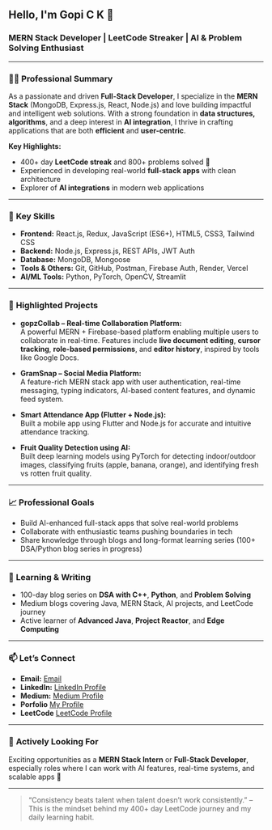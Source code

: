 ## Hello, I'm **Gopi C K** 👋  

### MERN Stack Developer | LeetCode Streaker | AI & Problem Solving Enthusiast  

---

### 👨‍💻 **Professional Summary**  
As a passionate and driven **Full-Stack Developer**, I specialize in the **MERN Stack** (MongoDB, Express.js, React, Node.js) and love building impactful and intelligent web solutions. With a strong foundation in **data structures, algorithms**, and a deep interest in **AI integration**, I thrive in crafting applications that are both **efficient** and **user-centric**.

**Key Highlights:**  
- 400+ day **LeetCode streak** and 800+ problems solved 💪  
- Experienced in developing real-world **full-stack apps** with clean architecture  
- Explorer of **AI integrations** in modern web applications  

---

### 🌟 **Key Skills**  
- **Frontend:** React.js, Redux, JavaScript (ES6+), HTML5, CSS3, Tailwind CSS  
- **Backend:** Node.js, Express.js, REST APIs, JWT Auth  
- **Database:** MongoDB, Mongoose  
- **Tools & Others:** Git, GitHub, Postman, Firebase Auth, Render, Vercel  
- **AI/ML Tools:** Python, PyTorch, OpenCV, Streamlit  

---

### 🔭 **Highlighted Projects**  
- **gopzCollab – Real-time Collaboration Platform:**  
  A powerful MERN + Firebase-based platform enabling multiple users to collaborate in real-time. Features include **live document editing**, **cursor tracking**, **role-based permissions**, and **editor history**, inspired by tools like Google Docs.

- **GramSnap – Social Media Platform:**  
  A feature-rich MERN stack app with user authentication, real-time messaging, typing indicators, AI-based content features, and dynamic feed system.

- **Smart Attendance App (Flutter + Node.js):**  
  Built a mobile app using Flutter and Node.js for accurate and intuitive attendance tracking.

- **Fruit Quality Detection using AI:**  
  Built deep learning models using PyTorch for detecting indoor/outdoor images, classifying fruits (apple, banana, orange), and identifying fresh vs rotten fruit quality.

---

### 📈 **Professional Goals**  
- Build AI-enhanced full-stack apps that solve real-world problems  
- Collaborate with enthusiastic teams pushing boundaries in tech  
- Share knowledge through blogs and long-format learning series (100+ DSA/Python blog series in progress)

---

### 🧠 **Learning & Writing**  
- 100-day blog series on **DSA with C++**, **Python**, and **Problem Solving**  
- Medium blogs covering Java, MERN Stack, AI projects, and LeetCode journey  
- Active learner of **Advanced Java**, **Project Reactor**, and **Edge Computing**

---

### 📫 **Let’s Connect**  
- **Email:** [Email](mailto:gopick2004@gmail.com)  
- **LinkedIn:** [LinkedIn Profile](https://www.linkedin.com/in/gopi-c-k)  
- **Medium:** [Medium Profile](https://medium.com/@gopi_ck)
- **Porfolio** [My Profile](gopi-portfolio-five.vercel.app)
- **LeetCode** [LeetCode Profile](leetcode.com/u/Gopi_C_K/)
---

### 💼 **Actively Looking For**  
Exciting opportunities as a **MERN Stack Intern** or **Full-Stack Developer**, especially roles where I can work with AI features, real-time systems, and scalable apps 🚀  

---

> “Consistency beats talent when talent doesn’t work consistently.” – This is the mindset behind my 400+ day LeetCode journey and my daily learning habit.
